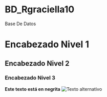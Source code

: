 # BD_Rgraciella10
Base De Datos
# Encabezado Nivel 1
## Encabezado Nivel 2
### Encabezado Nivel 3
**Este texto está en negrita**
![Texto alternativo](ruta/de/la/imagen)
